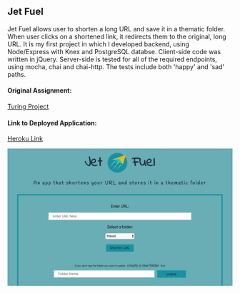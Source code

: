 ## Jet Fuel

Jet Fuel allows user to shorten a long URL and save it in a thematic folder. When user clicks on a shortened link, it redirects them to the original, long URL.
It is my first project in which I developed backend, using Node/Express with Knex and PostgreSQL databse.
Client-side code was written in jQuery.
Server-side is tested for all of the required endpoints, using mocha, chai and chai-http. The tests include both 'happy' and 'sad' paths.


#### Original Assignment: 
[Turing Project](http://frontend.turing.io/projects/jet-fuel.html)

#### Link to Deployed Application: 
[Heroku Link](https://justyna-jet-fuel.herokuapp.com)

![App screenshot](screenshots/jet-fuel.png)



